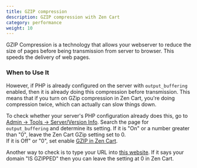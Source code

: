 ```yaml
---
title: GZIP compression
description: GZIP compression with Zen Cart 
category: performance
weight: 10
---
```


GZIP Compression is a technology that allows your webserver to 
reduce the size of pages before being transmission from server to browser.
This speeds the delivery of web pages. 

### When to Use It
However, if PHP is already configured on the server with `output_buffering` enabled, then it is already doing this compression before transmission. 
This means that if you turn on GZip compression in Zen Cart, you're 
doing compression twice, which can actually can slow things down.

To check whether your server's PHP configuration already does this, go to 
[Admin -> Tools -> Server/Version Info](/user/admin_pages/tools/server_info/). 
Search the page for `output_buffering` and determine its setting.
If it is "On" or a number greater than "0", leave the Zen Cart GZip setting set to 0.  
If it is Off" or "0", set enable [GZIP in Zen Cart](/user/admin_pages/configuration/configuration_gzipcompression/). 

Another way to check is to type your URL into [this website](http://www.whatsmyip.org/http-compression-test).  If it says your domain "IS GZIPPED" then you can leave the setting at 0 in Zen Cart.

